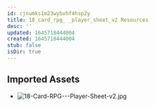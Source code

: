 ```yaml
---
id: cjnumks1m23wybvhf4hsp2y
title: 18_card_rpg_ _player_sheet_v2 Resources
desc: ''
updated: 1645718444004
created: 1645718444004
stub: false
isDir: true
---
```

## Imported Assets
- ![18-Card-RPG---Player-Sheet-v2.jpg](/assets/18-card-rpg---player-sheet-v2-56xu5b4swutb.jpg)
